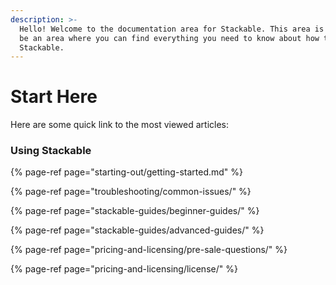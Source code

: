 ```yaml
---
description: >-
  Hello! Welcome to the documentation area for Stackable. This area is meant to
  be an area where you can find everything you need to know about how to use
  Stackable.
---
```


# Start Here

Here are some quick link to the most viewed articles:

### Using Stackable

{% page-ref page="starting-out/getting-started.md" %}

{% page-ref page="troubleshooting/common-issues/" %}

{% page-ref page="stackable-guides/beginner-guides/" %}

{% page-ref page="stackable-guides/advanced-guides/" %}

{% page-ref page="pricing-and-licensing/pre-sale-questions/" %}

{% page-ref page="pricing-and-licensing/license/" %}





